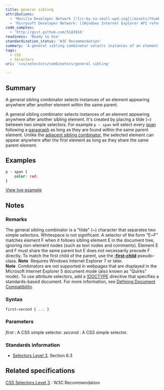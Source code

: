 ```yaml
---
title: general sibling
attributions:
  - 'Mozilla Developer Network [![cc-by-sa-small-wpd.svg](/assets/thumb/8/8c/cc-by-sa-small-wpd.svg/120px-cc-by-sa-small-wpd.svg.png)](http://creativecommons.org/licenses/by-sa/3.0/us/): [Article](https://developer.mozilla.org/en-US/docs/CSS/General_sibling_selectors)'
  - 'Microsoft Developer Network: [[Windows Internet Explorer API reference](http://msdn.microsoft.com/en-us/library/ie/hh828809%28v=vs.85%29.aspx) Article]'
code_samples:
  - 'http://gist.github.com/5143916'
readiness: 'Ready to Use'
standardization_status: 'W3C Recommendation'
summary: 'A general sibling combinator selects instances of an element appearing anywhere after another element within the same parent.'
tags:
  - CSS
  - Selectors
uri: 'css/selectors/combinators/general sibling'

---
```

## Summary

A general sibling combinator selects instances of an element appearing anywhere after another element within the same parent.

 A general sibling combinator selects instances of an element appearing anywhere after another sibling element. It's created by placing a tilde (\~) between two simple selectors. For example `p ~ span` will select every [span](/html/elements/span) following a [paragraph](/html/elements/p) as long as they are found within the same parent element. Unlike the [adjacent sibling combinator](/css/selectors/combinators/adjacent_sibling), the selected element can appear anywhere after the first element as long as they share the same parent element.

## Examples

``` css
p ~ span {
    color: red;
}
```

[View live example](http://code.webplatform.org/gist/5143916)

## Notes

### Remarks

The general sibling combinator is a "tilde" (\~) character that separates two simple selectors. Whitespace is not significant. A selector of the form "E\~F" matches element F when it follows sibling element E in the document tree, ignoring non-element nodes (such as text nodes and comments). Element E and F must share the same parent but E does not necessarily precede F directly. To match the first child of the parent, use the [**:first-child**](/css/selectors/pseudo-classes/:first-child) pseudo-class. **Note**  Requires Windows Internet Explorer 7 or later. **Note**  Combinators are not supported in webpages that are displayed in the Microsoft Internet Explorer 5 document mode (also known as "Quirks" mode). To use attribute selectors, add a [!DOCTYPE](/html/elements/!DOCTYPE) directive that specifies a standards-based document. For more information, see [Defining Document Compatibility](http://go.microsoft.com/fwlink/p/?LinkID=125785).

### Syntax

`first~second { ... }`

### Parameters

*first*
:   A CSS simple selector.
*second*
:   A CSS simple selector.

### Standards information

-   [Selectors Level 3](http://go.microsoft.com/fwlink/p/?linkid=199783), Section 6.3

## Related specifications

[CSS Selectors Level 3](http://www.w3.org/TR/css3-selectors/)
:   W3C Recommendation
